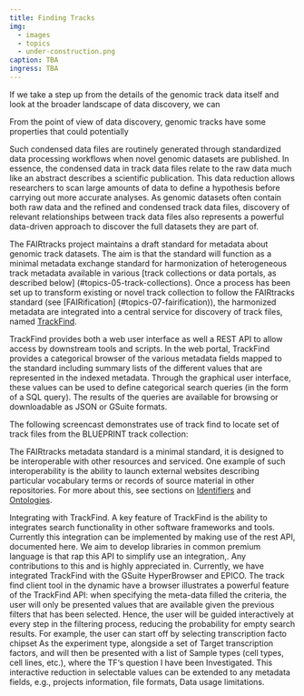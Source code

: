 ```yaml
---
title: Finding Tracks
img:
  - images
  - topics
  - under-construction.png
caption: TBA
ingress: TBA
---
```


If we take a step up from the details of the genomic track data itself and look at the broader
landscape of data discovery, we can

From the point of view of data discovery, genomic tracks have some properties that could potentially

Such condensed data files are routinely generated through standardized data processing workflows
when novel genomic datasets are published. In essence, the condensed data in track data files relate
to the raw data much like an abstract describes a scientific publication. This data reduction allows
researchers to scan large amounts of data to define a hypothesis before carrying out more accurate
analyses. As genomic datasets often contain both raw data and the refined and condensed track data
files, discovery of relevant relationships between track data files also represents a powerful
data-driven approach to discover the full datasets they are part of.

The FAIRtracks project maintains a draft standard for metadata about genomic track datasets. The aim
is that the standard will function as a minimal metadata exchange standard for harmonization of
heterogeneous track metadata available in various [track collections or data portals, as described
below] (#topics-05-track-collections). Once a process has been set up to transform existing or novel
track collection to follow the FAIRtracks standard (see [FAIRification] (#topics-07-fairification)),
the harmonized metadata are integrated into a central service for discovery of track files, named
[TrackFind](services/#services-04-trackfind).

TrackFind provides both a web user interface as well a REST API to allow access by downstream tools
and scripts. In the web portal, TrackFind provides a categorical browser of the various metadata
fields mapped to the standard including summary lists of the different values that are represented
in the indexed metadata. Through the graphical user interface, these values can be used to define
categorical search queries (in the form of a SQL query). The results of the queries are available
for browsing or downloadable as JSON or GSuite formats.

The following screencast demonstrates use of track find to locate set of track files from the
BLUEPRINT track collection:

The FAIRtracks metadata standard is a minimal standard, it is designed to be interoperable with
other resources and serviced. One example of such interoperability is the ability to launch external
websites describing particular vocabulary terms or records of source material in other repositories.
For more about this, see sections on [Identifiers](/topics/#topics-08-identifiers) and
[Ontologies](/topics/#topics-09-ontologies).

Integrating with TrackFind. A key feature of TrackFind is the ability to integrates search
functionality in other software frameworks and tools. Currently this integration can be implemented
by making use of the rest API, documented here. We aim to develop libraries in common premium
language is that rap this API to simplify use an integration,. Any contributions to this and is
highly appreciated in. Currently, we have integrated TrackFind with the GSuite HyperBrowser and
EPICO. The track find client tool in the dynamic have a browser illustrates a powerful feature of
the TrackFind API: when specifying the meta-data filled the criteria, the user will only be
presented values that are available given the previous filters that has been selected. Hence, the
user will be guided interactively at every step in the filtering process, reducing the probability
for empty search results. For example, the user can start off by selecting transcription facto
chipset As the experiment type, alongside a set of Target transcription factors, and will then be
presented with a list of Sample types (cell types, cell lines, etc.), where the TF‘s question I have
been Investigated. This interactive reduction in selectable values can be extended to any metadata
fields, e.g., projects information, file formats, Data usage limitations.

